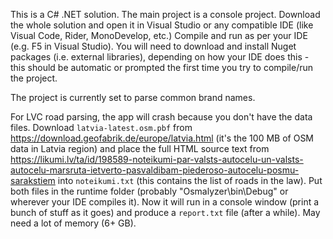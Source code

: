 This is a C# .NET solution. The main project is a console project. Download the whole solution and open it in Visual Studio or any compatible IDE (like Visual Code, Rider, MonoDevelop, etc.) Compile and run as per your IDE (e.g. F5 in Visual Studio). You will need to download and install Nuget packages (i.e. external libraries), depending on how your IDE does this - this should be automatic or prompted the first time you try to compile/run the project.

The project is currently set to parse common brand names.

For LVC road parsing, the app will crash because you don't have the data files. Download `latvia-latest.osm.pbf` from https://download.geofabrik.de/europe/latvia.html (it's the 100 MB of OSM data in Latvia region) and place the full HTML source text from https://likumi.lv/ta/id/198589-noteikumi-par-valsts-autocelu-un-valsts-autocelu-marsruta-ietverto-pasvaldibam-piederoso-autocelu-posmu-sarakstiem into `noteikumi.txt` (this contains the list of roads in the law). Put both files in the runtime folder (probably "Osmalyzer\bin\Debug" or wherever your IDE compiles it). Now it will run in a console window (print a bunch of stuff as it goes) and produce a `report.txt` file (after a while). May need a lot of memory (6+ GB).
